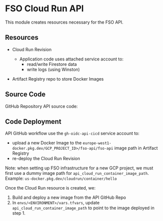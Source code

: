# FSO Cloud Run API

This module creates resources necessary for the FSO API.

## Resources 

- Cloud Run Revision
    - Application code uses attached service account to:
        - read/write Firestore data
        - write logs (using Winston)

- Artifact Registry repo to store Docker Images

## Source Code

GitHub Repository API source code:


## Code Deployment 

API GitHub workflow use the `gh-oidc-api-cicd` service account to:
- upload a new Docker Image to the `europe-west1-docker.pkg.dev/GCP_PROJECT_ID>/fso-api/fso-api` image path in Artifact Registry 
- re-deploy the Cloud Run Revision

Note: when setting up FSO infrastructure for a new GCP project, we must first use a dummy image path for 
`api_cloud_run_container_image_path`. Example: `us-docker.pkg.dev/cloudrun/container/hello`

Once the Cloud Run resource is created, we:
1. Build and deploy a new image from the API GitHub Repo
2. In `envs/<ENVIRONMENT>/vars.tfvars`, update `api_cloud_run_container_image_path` to point to the image deployed in step 1.


